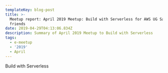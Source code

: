 ```yaml
---
templateKey: blog-post
title: >-
  Meetup report: April 2019 Meetup: Build with Serverless for AWS UG Sao Paulo
  friends
date: 2019-04-29T04:13:06.834Z
description: Summary of April 2019 Meetup to Build with Serverless
tags:
  - e-meetup
  - '2019'
  - April
---
```

Build with Serverless
